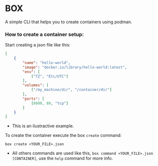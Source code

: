 # BOX

A simple CLI that helps you to create containers using podman.

### How to create a container setup:

Start creating a json file like this:

```json
[
    {
        "name": "hello-world",
        "image": "docker.io/library/hello-world:latest",
        "env": [
            ["TZ", "Etc/UTC"]
        ],
        "volumes": [
            ["/my_machine/dir", "/container/dir"]
        ],
        "ports": [
            [8080, 80, "tcp"]
        ]
    }
]
```

- This is an ilustractive example.

To create the container execute the box `create` command:

```shell
box create <YOUR_FILE>.json
```

- All others commands are used like this, `box command <YOUR_FILE>.json [CONTAINER]`, use the `help` command for more info.
